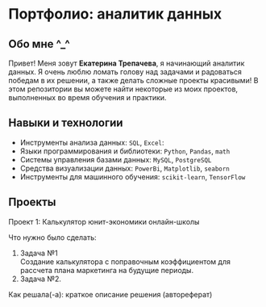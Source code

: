 # Портфолио: аналитик данных

## Обо мне ^_^

Привет! Меня зовут **Екатерина Трепачева**, я начинающий аналитик данных. 
Я очень люблю ломать голову над задачами и радоваться победам в их решении, а также делать сложные проекты красивыми!
В этом репозитории вы можете найти некоторые из моих проектов, выполненных во время обучения и практики.

## Навыки и технологии
- Инструменты анализа данных: ``SQL``, ``Excel``: 
- Языки программирования и библиотеки: ``Python``, ``Pandas``, ``math`` 
- Системы управления базами данных: ``MySQL``, ``PostgreSQL``
- Средства визуализации данных: ``PowerBi``, ``Matplotlib``, ``seaborn``
- Инструменты для машинного обучения: ``scikit-learn``, ``TensorFlow``

## Проекты
<p> Проект 1: Калькулятор юнит-экономики онлайн-школы</p>
<p>Что нужно было сделать:<p>
<ol>
  <li>Задача №1</li>
  Создание калькулятора с поправочным коэффициентом для рассчета плана маркетинга на будущие периоды.
  <li>Задача №2.</li>
</ol>

<p>Как решала(-а): краткое описание решения (автореферат)<p>
